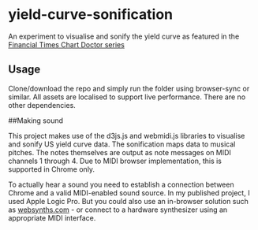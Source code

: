 # yield-curve-sonification
An experiment to visualise and sonify the yield curve as featured in the [Financial Times Chart Doctor series](https://www.ft.com/content/80269930-40c3-11e9-b896-fe36ec32aece)

## Usage

Clone/download the repo and simply run the folder using browser-sync or similar. All assets are localised to support live performance. There are no other dependencies.

##Making sound

This project makes use of the d3js.js and webmidi.js libraries to visualise and sonify US yield curve data. The sonification maps data to musical pitches. The notes themselves are output as note messages on MIDI channels 1 through 4. Due to MIDI browser implementation, this is supported in Chrome only.

To actually hear a sound you need to establish a connection between Chrome and a valid MIDI-enabled sound source. In my published project, I used Apple Logic Pro. But you could also use an in-browser solution such as [websynths.com](https://websynths.com/) - or connect to a hardware synthesizer using an appropriate MIDI interface.